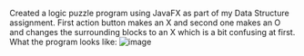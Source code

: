 Created a logic puzzle program using JavaFX as part of my Data Structure assignment. First action button makes an X and second one makes an O and changes the surrounding blocks to an X which is a bit confusing at first.
What the program looks like:
![image](https://github.com/user-attachments/assets/7af111d2-34c7-45e2-b765-5a1468c72224)
